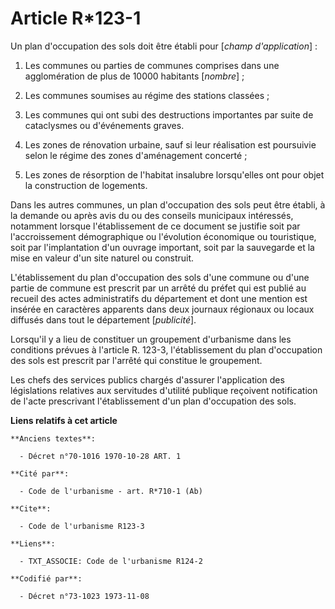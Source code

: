 # Article R*123-1

Un plan d'occupation des sols doit être établi pour [*champ d'application*] :

1. Les communes ou parties de communes comprises dans une agglomération de plus de 10000 habitants [*nombre*] ;

2. Les communes soumises au régime des stations classées ;

3. Les communes qui ont subi des destructions importantes par suite de cataclysmes ou d'événements graves.

4. Les zones de rénovation urbaine, sauf si leur réalisation est poursuivie selon le régime des zones d'aménagement
concerté ;

5. Les zones de résorption de l'habitat insalubre lorsqu'elles ont pour objet la construction de logements.

Dans les autres communes, un plan d'occupation des sols peut être établi, à la demande ou après avis du ou des conseils
municipaux intéressés, notamment lorsque l'établissement de ce document se justifie soit par l'accroissement démographique ou
l'évolution économique ou touristique, soit par l'implantation d'un ouvrage important, soit par la sauvegarde et la mise en
valeur d'un site naturel ou construit.

L'établissement du plan d'occupation des sols d'une commune ou d'une partie de commune est prescrit par un arrêté du préfet
qui est publié au recueil des actes administratifs du département et dont une mention est insérée en caractères apparents
dans deux journaux régionaux ou locaux diffusés dans tout le département [*publicité*].

Lorsqu'il y a lieu de constituer un groupement d'urbanisme dans les conditions prévues à l'article R. 123-3, l'établissement
du plan d'occupation des sols est prescrit par l'arrêté qui constitue le groupement.

Les chefs des services publics chargés d'assurer l'application des législations relatives aux servitudes d'utilité publique
reçoivent notification de l'acte prescrivant l'établissement d'un plan d'occupation des sols.

**Liens relatifs à cet article**

	**Anciens textes**:

	  - Décret n°70-1016 1970-10-28 ART. 1

	**Cité par**:

	  - Code de l'urbanisme - art. R*710-1 (Ab)

	**Cite**:

	  - Code de l'urbanisme R123-3

	**Liens**:

	  - TXT_ASSOCIE: Code de l'urbanisme R124-2

	**Codifié par**:

	  - Décret n°73-1023 1973-11-08
